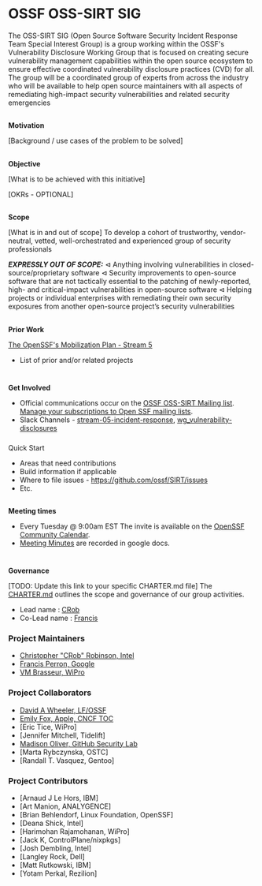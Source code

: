 # **OSSF OSS-SIRT SIG**


The OSS-SIRT SIG (Open Source Software Security Incident Response Team Special Interest Group) is a group working within the OSSF's Vulnerability Disclosure Working Group that is focused on creating secure vulnerability management capabilities within the open source ecosystem to ensure effective coordinated vulnerability disclosure practices (CVD) for all.  The group will be a coordinated group of experts from across the industry who will be available to help
open source maintainers with all aspects of remediating high-impact security vulnerabilities and related security emergencies

## 
**Motivation**

[Background / use cases of the problem to be solved]


## 
**Objective**

[What is to be achieved with this initiative]

[OKRs - OPTIONAL]


## 
**Scope**

[What is in and out of scope]
To develop a cohort of trustworthy, vendor-neutral, vetted, well-orchestrated and experienced group of security professionals


***EXPRESSLY OUT OF SCOPE:***
⊲ Anything involving vulnerabilities in closed-source/proprietary software
⊲ Security improvements to open-source software that are not tactically essential to the
patching of newly-reported, high- and critical-impact vulnerabilities in open-source
software
⊲ Helping projects or individual enterprises with remediating their own security exposures
from another open-source project’s security vulnerabilities

## 
**Prior Work**

[The OpenSSF's Mobilization Plan - Stream 5](https://8112310.fs1.hubspotusercontent-na1.net/hubfs/8112310/OpenSSF/White%20House%20OSS%20Mobilization%20Plan.pdf?hsCtaTracking=3b79d59d-e8d3-4c69-a67b-6b87b325313c%7C7a1a8b01-65ae-4bac-b97c-071dac09a2d8)

*   List of prior and/or related projects

# 
**Get Involved**

*   Official communications occur on the [OSSF OSS-SIRT Mailing list](https://lists.openssf.org/g/openssf-sig-osssirt/topics).  
[Manage your subscriptions to Open SSF mailing lists](https://lists.openssf.org/g/main/subgroups).
*   Slack Channels - [stream-05-incident-response](https://openssf.slack.com/messages/stream-05-vulnerability-disclosure),
[wg_vulnerability-disclosures](https://openssf.slack.com/messages/wg_vulnerability_disclosures)

### 
Quick Start

*   Areas that need contributions
*   Build information if applicable
*   Where to file issues - https://github.com/ossf/SIRT/issues
*   Etc.

## 
**Meeting times**

*   Every Tuesday @ 9:00am EST The invite is available on the [OpenSSF Community Calendar](https://calendar.google.com/calendar?cid=czYzdm9lZmhwNWk5cGZsdGI1cTY3bmdwZXNAZ3JvdXAuY2FsZW5kYXIuZ29vZ2xlLmNvbQ).
*   [Meeting Minutes](https://docs.google.com/document/d/15QhHFNza_kFb5OadcHV-c1yKATI4-dPfqBFIG0zjbUA/edit#) are recorded in google docs.

# 
**Governance**

[TODO: Update this link to your specific CHARTER.md file]
The [CHARTER.md](https://github.com/ossf/project-template/blob/main/CHARTER.md) outlines the scope and governance of our group activities.

*   Lead name : [CRob](https://github.com/SecurityCRob)
*   Co-Lead name : [Francis](https://github.com/u269c)

### Project Maintainers ###
- [Christopher "CRob" Robinson, Intel](https://github.com/SecurityCRob)
- [Francis Perron, Google](https://github.com/u269c)
- [VM Brasseur, WiPro](https://github.com/)


### Project Collaborators ###
- [David A Wheeler, LF/OSSF](https://github.com/david-a-wheeler)
- [Emily Fox, Apple, CNCF TOC](https://github.com/TheFoxAtWork)
- [Eric Tice, WiPro]
- [Jennifer Mitchell, Tidelift]
- [Madison Oliver, GitHub Security Lab](https://github.com/)
- [Marta Rybczynska, OSTC]
- [Randall T. Vasquez, Gentoo]

### Project Contributors ###
- [Arnaud J Le Hors, IBM]
- [Art Manion, ANALYGENCE]
- [Brian Behlendorf, Linux Foundation, OpenSSF]
- [Deana Shick, Intel]
- [Harimohan Rajamohanan, WiPro]
- [Jack K, ControlPlane/nixpkgs]
- [Josh Dembling, Intel]
- [Langley Rock, Dell]
- [Matt Rutkowski, IBM]
- [Yotam Perkal, Rezilion]
